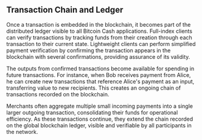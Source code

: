 ## Transaction Chain and Ledger

Once a transaction is embedded in the blockchain, it becomes part of the distributed ledger visible to all Bitcoin Cash applications. Full-index clients can verify transactions by tracking funds from their creation through each transaction to their current state. Lightweight clients can perform simplified payment verification by confirming the transaction appears in the blockchain with several confirmations, providing assurance of its validity.

The outputs from confirmed transactions become available for spending in future transactions. For instance, when Bob receives payment from Alice, he can create new transactions that reference Alice's payment as an input, transferring value to new recipients. This creates an ongoing chain of transactions recorded on the blockchain.

Merchants often aggregate multiple small incoming payments into a single larger outgoing transaction, consolidating their funds for operational efficiency. As these transactions continue, they extend the chain recorded on the global blockchain ledger, visible and verifiable by all participants in the network.